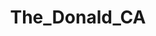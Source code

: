 ---
title: The_Donald_CA
crosslinks:
- The_Donald
- AskThe_Donald
- Sacramentopede
- all
- SethRich
- AskTrumpSupporters
- tucker_carlson
- ShitEvilModsSay
- worldnews
- antifa
- The_Donald_META
- conservatives
- movies
- Physical_Removal
- The_Donald_BayArea
- uncensorednews
- Bitcoin
- EnoughTrumpSpam
---